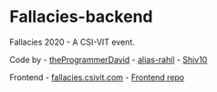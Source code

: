 # Fallacies-backend
Fallacies 2020 - A CSI-VIT event. 

Code by -  [theProgrammerDavid](https://github.com/theProgrammerDavid)
        -  [alias-rahil](https://github.com/alias-rahil)
        -  [Shiv10](https://github.com/Shiv10)
        
Frontend - [fallacies.csivit.com](fallacies.csivit.com)
         - [Frontend repo](https://github.com/csivitu/fallacies)
